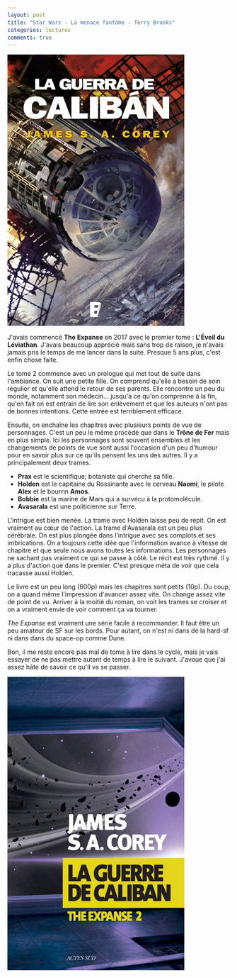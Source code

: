 ```yaml
---
layout: post
title: "Star Wars - La menace fantôme - Terry Brooks"
categories: lectures
comments: true
---
```


![folio](https://github.com/homeostasie/bouquins/raw/master/_pics/lv/corey-sa_james/exp2-guerre-caliban-2.jpg)


J'avais commencé **The Expanse** en 2017 avec le premier tome : **L'Éveil du Léviathan**. J'avais beaucoup apprécié mais sans trop de raison, je n'avais jamais pris le temps de me lancer dans la suite. Presque 5 ans plus, c'est enfin chose faite. 

Le tome 2 commence avec un prologue qui met tout de suite dans l'ambiance. On suit une petite fille. On comprend qu'elle a besoin de soin régulier et qu'elle attend le retour de ses parents. Elle rencontre un peu du monde, notamment son médecin... jusqu'à ce qu'on comprenne à la fin, qu'en fait on est entrain de lire son enlèvement et que les auteurs n'ont pas de bonnes intentions. Cette entrée est terriblement efficace. 

Ensuite, on enchaîne les chapitres avec plusieurs points de vue de personnages. C'est un peu le même procédé que dans le **Trône de Fer** mais en plus simple. Ici les personnages sont souvent ensembles et les changements de points de vue sont aussi l'occasion d'un peu d'humour pour en savoir plus sur ce qu'ils pensent les uns des autres. Il y a principalement deux trames.

- **Prax** est le scientifique; botaniste qui cherche sa fille. 
- **Holden** est le capitaine du Rossinante avec le cerveau **Naomi**, le pilote **Alex** et le bourrin **Amos**.
- **Bobbie** est la marine de Mars qui a survécu à la protomolécule.
- **Avasarala** est une politicienne sur Terre.

L'intrigue est bien menée. La trame avec Holden laisse peu de répit. On est vraiment au cœur de l'action. La trame d'Avasarala est un peu plus cérébrale. On est plus plongée dans l'intrigue avec ses complots et ses imbrications. On a toujours cette idée que l'information avance à vitesse de chapitre et que seule nous avons toutes les informations. Les personnages ne sachant pas vraiment ce qui se passe à côté. Le récit est très rythmé. Il y a plus d'action que dans le premier. C'est presque méta de voir que cela tracasse aussi Holden. 

Le livre est un peu long (600p) mais les chapitres sont petits (10p). Du coup, on a quand même l'impression d'avancer assez vite. On change assez vite de point de vu. Arriver à la moitié du roman, on voit les trames se croiser et on a vraiment envie de voir comment ça va tourner. 

*The Expanse* est vraiment une série facile à recommander. Il faut être un peu amateur de SF sur les bords. Pour autant, on n'est ni dans de la hard-sf ni dans dans du space-op comme Dune. 

Bon, il me reste encore pas mal de tome à lire dans le cycle, mais je vais essayer de ne pas mettre autant de temps à lire le suivant. J'avoue que j'ai assez hâte de savoir ce qu'il va se passer.

![folio](https://github.com/homeostasie/bouquins/raw/master/_pics/lv/corey-sa_james/exp2-guerre-caliban-1.jpg)
